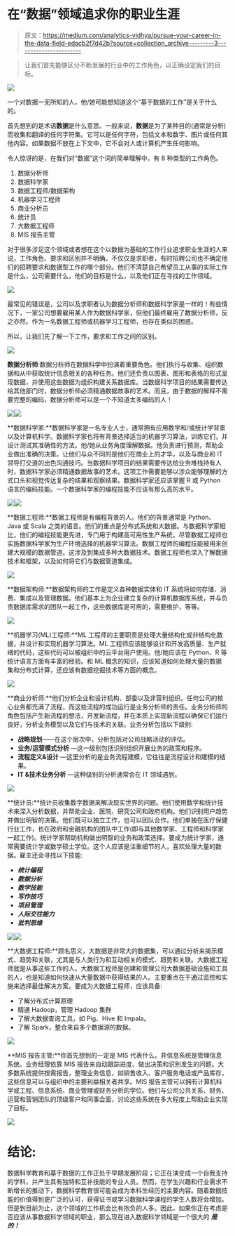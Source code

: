 # 在“数据”领域追求你的职业生涯

> 原文：<https://medium.com/analytics-vidhya/pursue-your-career-in-the-data-field-edacb2f7d42b?source=collection_archive---------3----------------------->

> 让我们首先能够区分不断发展的行业中的工作角色，以正确设定我们的目标。

![](img/4ac9fa08209d0af16eee396cada1c7c2.png)

一个对数据一无所知的人，他/她可能想知道这个“基于数据的工作”是关于什么的。

首先想到的是术语**数据**是什么意思。一般来说，**数据**是为了某种目的(通常是分析)而收集和翻译的任何字符集。它可以是任何字符，包括文本和数字、图片或任何其他内容。如果数据不放在上下文中，它不会对人或计算机产生任何影响。

令人惊讶的是，在我们对“数据”这个词的简单理解中，有 8 种类型的工作角色。

1.  数据分析师
2.  数据科学家
3.  数据工程师/数据架构
4.  机器学习工程师
5.  商业分析员
6.  统计员
7.  大数据工程师
8.  MIS 报告主管

对于很多涉足这个领域或者想在这个以数据为基础的工作行业追求职业生涯的人来说，工作角色、要求和区别并不明确。不仅仅是求职者，有时招聘公司也不确定他们的招聘要求和数据型工作的哪个部分。他们不清楚自己希望员工从事的实际工作是什么，公司需要什么，他们的目标是什么，以及他们正在寻找的工作领域。

![](img/a9191521fca60ffe75b864bf1540729d.png)

最常见的错误是，公司以及求职者认为数据分析师和数据科学家是一样的！有些情况下，一家公司想要雇用某人作为数据科学家，但他们最终雇用了数据分析师，反之亦然。作为一名数据工程师或机器学习工程师，也存在类似的困惑。

所以，让我们先了解一下工作，要求和工作之间的区别。

![](img/6b8b828d606ab314a99d23b8834128c6.png)

**数据分析师**:数据分析师在数据科学中扮演着重要角色。他们执行与收集、组织数据和从中获取统计信息相关的各种任务。他们还负责以图表、图形和表格的形式呈现数据，并使用这些数据为组织构建关系数据库。当数据科学项目的结果需要传达给其他部门时，数据分析师必须精通数据故事的艺术。而且，由于数据的解释不需要完整的编码，数据分析师可以是一个不知道太多编码的人！

![](img/0c2eb9171fada02b91629b17ea415c63.png)![](img/fc1a7a2f1b709b3fe8c16e2c91a7b261.png)

**数据科学家:**数据科学家是一名专业人士，通常拥有应用数学和/或统计学背景以及计算机科学。数据科学家也将有背景选择适当的机器学习算法，训练它们，并设计测试其准确性的方法。他/她从业务角度理解数据。他负责进行预测，帮助企业做出准确的决策。让他们与众不同的是他们在商业上的才华，以及与商业和 IT 领导打交道的出色沟通技巧。当数据科学项目的结果需要传达给业务堆栈持有人时，数据科学家必须精通数据故事的艺术。这项工作需要能够以涉众能够理解的方式口头和视觉传达复杂的结果和观察结果。数据科学家还应该掌握 R 或 Python 语言的编码技能。一个数据科学家的编程技能不应该有那么高的水平。

![](img/23fa497b2de9dcc8d5e10e1fd2a8358c.png)![](img/dc6ac3ec0bb1b1363805a91608ab95e7.png)

**数据工程师:**数据工程师是有编程背景的人。他们的背景通常是 Python、Java 或 Scala 之类的语言。他们的重点是分布式系统和大数据。与数据科学家相比，他们的编程技能更先进，专门用于构建高可用性生产系统，尽管数据工程师也实施数据科学家为生产环境选择的机器学习算法。数据工程师的编程技能被用来创建大规模的数据管道。这涉及到集成多种大数据技术。数据工程师也深入了解数据技术和框架，以及如何将它们与数据管道集成。

![](img/307947aefd1f2b437c65be7417c8220c.png)

**数据架构师:**数据架构师的工作是定义各种数据实体和 IT 系统将如何存储、消费、集成以及管理数据。他们基本上为企业建立复杂的计算机数据库系统，并与负责数据库需求的团队一起工作，这些数据库是可用的，需要维护，等等。

![](img/6a557b134373ee5c44d1d652cc11f278.png)

**机器学习(ML)工程师:**ML 工程师的主要职责是处理大量结构化或非结构化数据，并设计和实现机器学习算法。ML 工程师应该能够设计和开发高质量、生产就绪的代码，这些代码可以被组织中的云平台用户使用。他/她应该在 Python、R 等统计语言方面有丰富的经验。和 ML 概念的知识，应该知道如何处理大量的数据集和分布式计算，还应该有数据挖掘技术等方面的概念。

![](img/5e52371330ab5419164ecc42d3317626.png)

**商业分析师:**他们分析企业和设计机构、部委以及非营利组织。任何公司的核心业务都充满了流程，而这些流程的成功运行是业务分析师的责任。业务分析师的角色包括产生新流程的想法，开发新流程，并在本质上实现新流程以确保它们运行良好，分析业务模型以及它们与技术的关联。业务分析包括以下级别:

*   **战略规划**——在这个层次中，分析包括对公司战略活动的评估。
*   **业务/运营模式分析** —这一级别包括识别组织开展业务的政策和程序。
*   **流程定义&设计** —这里分析的是业务流程建模，它往往是流程设计和建模的结果。
*   **IT &技术业务分析** —这种级别的分析通常会在 IT 领域遇到。

![](img/bb0a844e532546e0c9ec6ea33a0f454f.png)

**统计员:**统计员收集数字数据来解决现实世界的问题。他们使用数学和统计技术来深入分析数据，并帮助企业、医院、研究公司和政府机构。他们识别用户趋势并做出明智的决策。他们既可以独立工作，也可以团队合作。他们单独在医疗保健行业工作，也在政府和金融机构的团队中工作(即与其他数学家、工程师和科学家一起工作)。统计学家帮助机构做出明智的业务和政策选择。要成为统计学家，通常需要统计学或数学硕士学位。这个人应该是注重细节的人，喜欢处理大量的数据。雇主还会寻找以下技能:

*   ***统计编程***
*   ***数据分析***
*   ***数学技能***
*   ***写作技巧***
*   ***项目管理***
*   ***人际交往能力***
*   ***批判思维***

![](img/0a386b2113eedf15e36c3f2912f94147.png)![](img/1d487ad2b71d215b29e4f1da93082ac7.png)

**大数据工程师:**顾名思义，大数据是非常大的数据集，可以通过分析来揭示模式、趋势和关联，尤其是与人类行为和互动相关的模式、趋势和关联。大数据工程师就是从事这些工作的人。大数据工程师是创建和管理公司大数据基础设施和工具的人，也是知道如何快速从大量数据中获得结果的人。主要重点在于通过监控和实施来选择最佳解决方案。要成为大数据工程师，应该具备:

*   了解分布式计算原理
*   精通 Hadoop，管理 Hadoop 集群
*   了解大数据查询工具，如 Pig、Hive 和 Impala。
*   了解 Spark，整合来自多个数据源的数据。

![](img/0da2f460c872521481731651e7ba1685.png)

**MIS 报告主管:**你首先想到的一定是 MIS 代表什么。井信息系统是管理信息系统。业务经理依靠 MIS 报告来自动跟踪进度、做出决策和识别发生的问题。大多数系统提供按需报告，整理业务信息，如销售收入、客户服务电话或产品库存，这些信息可以与组织中的主要利益相关者共享。MIS 报告主管可以拥有计算机科学或工程、信息系统、商业管理或财务分析的学位。他们与公司公共关系、财务、运营和营销团队的顶级客户和同事会面，讨论这些系统在多大程度上帮助企业实现了目标。

![](img/8922c62fbd08d37dac18732e545d6d14.png)

# 结论:

数据科学教育和基于数据的工作正处于早期发展阶段；它正在演变成一个自我支持的学科，并产生具有独特和互补技能的专业人员。然而，在学生兴趣和行业需求不断增长的推动下，数据科学教育很可能会成为本科生经历的主要内容。随着数据技能的价值得到更广泛的认可，获得证书或学习数据科学课程的学生人数将会增加。但是到目前为止，这个领域的工作机会比有抱负的人多。因此，如果你正在考虑是否应该从事数据科学领域的职业，那么现在进入数据科学领域是一个很大的 ***是的！***
